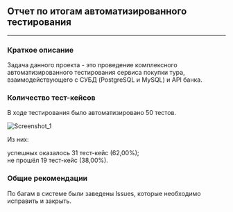 ## Отчет по итогам автоматизированного тестирования
___
### Краткое описание
Задача данного проекта  - это проведение комплексного автоматизированного тестирования сервиса покупки тура, взаимодействующего с СУБД (PostgreSQL и MySQL) и API банка.


### Количество тест-кейсов
В ходе тестирования было автоматизировано 50 тестов.

![![Screenshot_1](https://user-images.githubusercontent.com/104633757/233910737-3ecff4a5-0fcb-4294-beee-fd6305b99566.jpg)](C:\Users\Kotem\Desktop\Screenshot_1.jpg)

Из них:

успешных оказалось 31 тест-кейс (62,00%);  
не прошёл 19 тест-кейс (38,00%).

### Общие рекомендации
По багам в системе были заведены Issues, которые необходимо исправить и закрыть.
